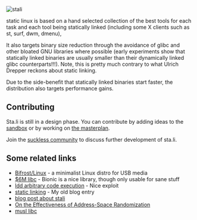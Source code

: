 ![stali](/stali.png)

static linux is based on a hand selected collection of the best tools for each
task and each tool being statically linked (including some X clients such as
st, surf, dwm, dmenu),

It also targets binary size reduction through the avoidance of glibc and other
bloated GNU libraries where possible (early experiments show that statically
linked binaries are usually smaller than their dynamically linked glibc
counterparts!!!). Note, this is pretty much contrary to what Ulrich Drepper
reckons about static linking.

Due to the side-benefit that statically linked binaries start faster, the
distribution also targets performance gains.

Contributing
------------

Sta.li is still in a design phase. You can contribute by adding ideas
to the [sandbox](http://sta.li/sandbox) or by working on
[the masterplan](http://sta.li/masterplan).

Join the [suckless community](http://suckless.org/community) to
discuss further development of sta.li.

Some related links
------------------
* [Bifrost/Linux](http://bifrost.slu.se/) - a minimalist Linux distro for USB media
* [$6M libc](http://codingrelic.geekhold.com/2008/11/six-million-dollar-libc.html) - Bionic is a nice library, though only usable for sane stuff
* [ldd arbitrary code execution](http://www.catonmat.net/blog/ldd-arbitrary-code-execution/) - Nice exploit
* [static linking](http://blog.garbe.us/2008/02/08/01_Static_linking/) - My old blog entry
* [blog post about stali](http://elevenislouder.blogspot.com/2010/02/stali.html)
* [On the Effectiveness of Address-Space Randomization](http://benpfaff.org/papers/asrandom.pdf)
* [musl libc](http://www.musl-libc.org/)
